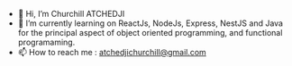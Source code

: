 - 👋 Hi, I’m Churchill ATCHEDJI
- 🌱 I’m currently learning on ReactJs, NodeJs, Express, NestJS and Java for the principal aspect of object oriented programming, and functional programaming.
- 📫 How to reach me : atchedjichurchill@gmail.com

<!---
acm363/acm363 is a ✨ special ✨ repository because its `README.md` (this file) appears on your GitHub profile.
You can click the Preview link to take a look at your changes.
--->
